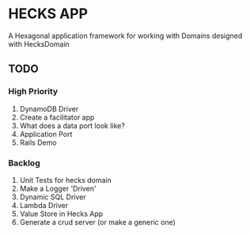 # HECKS APP
A Hexagonal application framework for working with Domains designed with HecksDomain

## TODO

### High Priority
1. DynamoDB Driver
1. Create a facilitator app
1. What does a data port look like?
1. Application Port
1. Rails Demo

### Backlog
1. Unit Tests for hecks domain
1. Make a Logger 'Driven'
1. Dynamic SQL Driver
1. Lambda Driver
1. Value Store in Hecks App
1. Generate a crud server (or make a generic one)